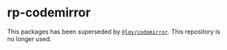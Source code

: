 # rp-codemirror

This packages has been superseded by [`@lqv/codemirror`](https://github.com/liqvidjs/plugins/tree/main/packages/codemirror). This repository is no longer used.
